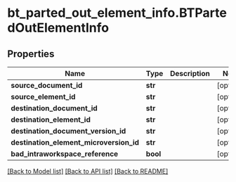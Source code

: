 # bt_parted_out_element_info.BTPartedOutElementInfo

## Properties
Name | Type | Description | Notes
------------ | ------------- | ------------- | -------------
**source_document_id** | **str** |  | [optional] 
**source_element_id** | **str** |  | [optional] 
**destination_document_id** | **str** |  | [optional] 
**destination_element_id** | **str** |  | [optional] 
**destination_document_version_id** | **str** |  | [optional] 
**destination_element_microversion_id** | **str** |  | [optional] 
**bad_intraworkspace_reference** | **bool** |  | [optional] 

[[Back to Model list]](../README.md#documentation-for-models) [[Back to API list]](../README.md#documentation-for-api-endpoints) [[Back to README]](../README.md)


